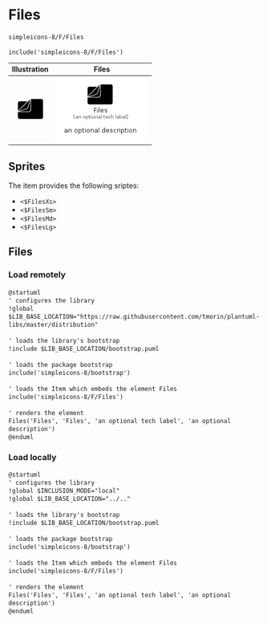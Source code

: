 # Files


```text
simpleicons-8/F/Files
```

```text
include('simpleicons-8/F/Files')
```



| Illustration | Files |
| :---: | :---: |
| ![illustration for Illustration](../../simpleicons-8/F/Files.png) | ![illustration for Files](../../simpleicons-8/F/Files.Local.png) |



## Sprites
The item provides the following sriptes:

- `<$FilesXs>`
- `<$FilesSm>`
- `<$FilesMd>`
- `<$FilesLg>`





## Files

### Load remotely
```plantuml
@startuml
' configures the library
!global $LIB_BASE_LOCATION="https://raw.githubusercontent.com/tmorin/plantuml-libs/master/distribution"

' loads the library's bootstrap
!include $LIB_BASE_LOCATION/bootstrap.puml

' loads the package bootstrap
include('simpleicons-8/bootstrap')

' loads the Item which embeds the element Files
include('simpleicons-8/F/Files')

' renders the element
Files('Files', 'Files', 'an optional tech label', 'an optional description')
@enduml
```

### Load locally
```plantuml
@startuml
' configures the library
!global $INCLUSION_MODE="local"
!global $LIB_BASE_LOCATION="../.."

' loads the library's bootstrap
!include $LIB_BASE_LOCATION/bootstrap.puml

' loads the package bootstrap
include('simpleicons-8/bootstrap')

' loads the Item which embeds the element Files
include('simpleicons-8/F/Files')

' renders the element
Files('Files', 'Files', 'an optional tech label', 'an optional description')
@enduml
```

